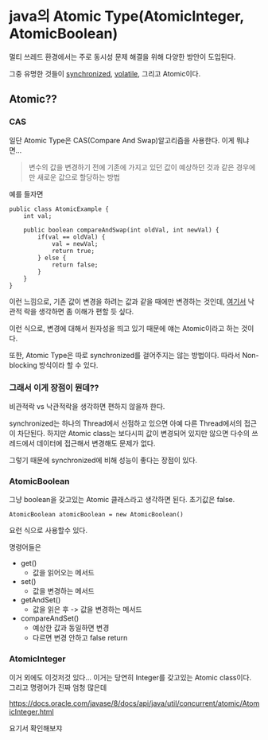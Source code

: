 # java의 Atomic Type(AtomicInteger, AtomicBoolean)

멀티 쓰레드 환경에서는 주로 동시성 문제 해결을 위해 다양한 방안이 도입된다.

그중 유명한 것들이 [synchronized](https://hello-backend.tistory.com/110), [volatile](https://hello-backend.tistory.com/203), 그리고 Atomic이다.

## Atomic??

### CAS

일단 Atomic Type은 CAS(Compare And Swap)알고리즘을 사용한다.
이게 뭐냐면...

> 변수의 값을 변경하기 전에 기존에 가지고 있던 값이 예상하던 것과 같은 경우에만 새로운 값으로 할당하는 방법

예를 들자면

```
public class AtomicExample {
    int val;
    
    public boolean compareAndSwap(int oldVal, int newVal) {
        if(val == oldVal) {
            val = newVal;
            return true;
        } else {
            return false;
        }
    }
}
```

이런 느낌으로, 기존 값이 변경을 하려는 값과 같을 때에만 변경하는 것인데, [여기서](https://hello-backend.tistory.com/213) 낙관적 락을 생각하면 좀 이해가 편할 듯 싶다.

이런 식으로, 변경에 대해서 원자성을 띄고 있기 때문에 얘는 Atomic이라고 하는 것이다.

또한, Atomic Type은 따로 synchronized를 걸어주지는 않는 방법이다.
따라서 Non-blocking 방식이라 할 수 있다.

### 그래서 이게 장점이 뭔데??

비관적락 vs 낙관적락을 생각하면 편하지 않을까 한다.

synchronized는 하나의 Thread에서 선점하고 있으면 아예 다른 Thread에서의 접근이 차단된다.
하지만 Atomic class는 보다시피 값이 변경되어 있지만 않으면 다수의 쓰레드에서 데이터에 접근해서 변경해도 문제가 없다.

그렇기 때문에 synchronized에 비해 성능이 좋다는 장점이 있다.

### AtomicBoolean

그냥 boolean을 갖고있는 Atomic 클래스라고 생각하면 된다.
초기값은 false.

`AtomicBoolean atomicBoolean = new AtomicBoolean()`

요런 식으로 사용할수 있다.

명령어들은

* get()
    * 값을 읽어오는 메서드
* set()
    * 값을 변경하는 메서드
* getAndSet()
    * 값을 읽은 후 -> 값을 변경하는 메서드
* compareAndSet()
    * 예상한 값과 동일하면 변경
    * 다르면 변경 안하고 false return

### AtomicInteger

이거 외에도 이것저것 있다...
이거는 당연히 Integer를 갖고있는 Atomic class이다.
그리고 명령어가 진짜 엄청 많은데

https://docs.oracle.com/javase/8/docs/api/java/util/concurrent/atomic/AtomicInteger.html

요기서 확인해보쟈
